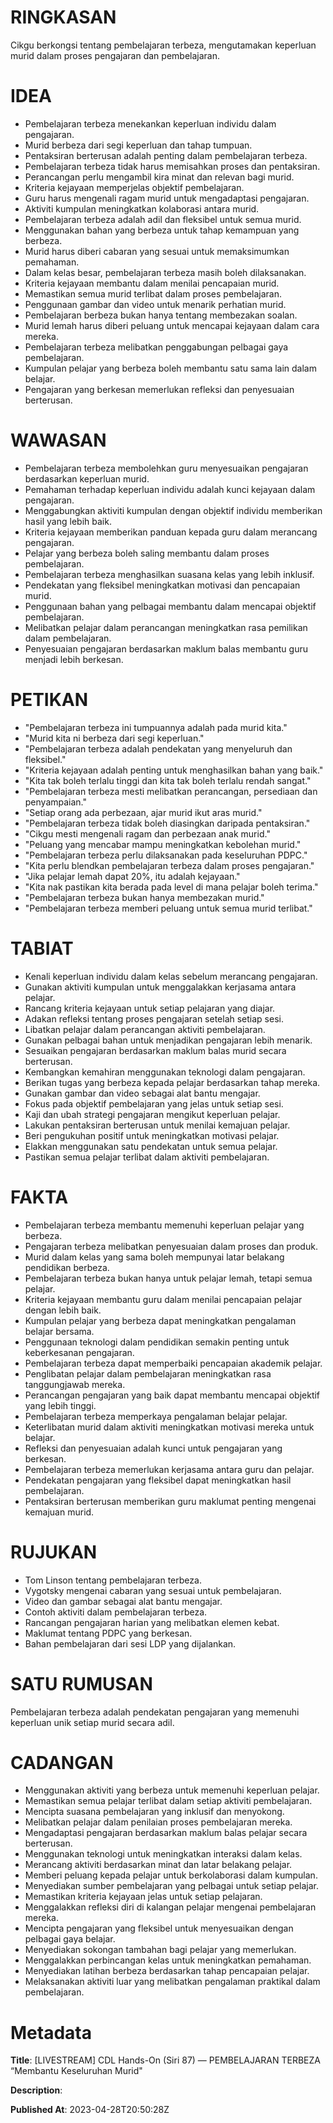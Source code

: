 # RINGKASAN
Cikgu berkongsi tentang pembelajaran terbeza, mengutamakan keperluan murid dalam proses pengajaran dan pembelajaran.

# IDEA
- Pembelajaran terbeza menekankan keperluan individu dalam pengajaran.
- Murid berbeza dari segi keperluan dan tahap tumpuan.
- Pentaksiran berterusan adalah penting dalam pembelajaran terbeza.
- Pembelajaran terbeza tidak harus memisahkan proses dan pentaksiran.
- Perancangan perlu mengambil kira minat dan relevan bagi murid.
- Kriteria kejayaan memperjelas objektif pembelajaran.
- Guru harus mengenali ragam murid untuk mengadaptasi pengajaran.
- Aktiviti kumpulan meningkatkan kolaborasi antara murid.
- Pembelajaran terbeza adalah adil dan fleksibel untuk semua murid.
- Menggunakan bahan yang berbeza untuk tahap kemampuan yang berbeza.
- Murid harus diberi cabaran yang sesuai untuk memaksimumkan pemahaman.
- Dalam kelas besar, pembelajaran terbeza masih boleh dilaksanakan.
- Kriteria kejayaan membantu dalam menilai pencapaian murid.
- Memastikan semua murid terlibat dalam proses pembelajaran.
- Penggunaan gambar dan video untuk menarik perhatian murid.
- Pembelajaran berbeza bukan hanya tentang membezakan soalan.
- Murid lemah harus diberi peluang untuk mencapai kejayaan dalam cara mereka.
- Pembelajaran terbeza melibatkan penggabungan pelbagai gaya pembelajaran.
- Kumpulan pelajar yang berbeza boleh membantu satu sama lain dalam belajar.
- Pengajaran yang berkesan memerlukan refleksi dan penyesuaian berterusan.

# WAWASAN
- Pembelajaran terbeza membolehkan guru menyesuaikan pengajaran berdasarkan keperluan murid.
- Pemahaman terhadap keperluan individu adalah kunci kejayaan dalam pengajaran.
- Menggabungkan aktiviti kumpulan dengan objektif individu memberikan hasil yang lebih baik.
- Kriteria kejayaan memberikan panduan kepada guru dalam merancang pengajaran.
- Pelajar yang berbeza boleh saling membantu dalam proses pembelajaran.
- Pembelajaran terbeza menghasilkan suasana kelas yang lebih inklusif.
- Pendekatan yang fleksibel meningkatkan motivasi dan pencapaian murid.
- Penggunaan bahan yang pelbagai membantu dalam mencapai objektif pembelajaran.
- Melibatkan pelajar dalam perancangan meningkatkan rasa pemilikan dalam pembelajaran.
- Penyesuaian pengajaran berdasarkan maklum balas membantu guru menjadi lebih berkesan.

# PETIKAN
- "Pembelajaran terbeza ini tumpuannya adalah pada murid kita."
- "Murid kita ni berbeza dari segi keperluan."
- "Pembelajaran terbeza adalah pendekatan yang menyeluruh dan fleksibel."
- "Kriteria kejayaan adalah penting untuk menghasilkan bahan yang baik."
- "Kita tak boleh terlalu tinggi dan kita tak boleh terlalu rendah sangat."
- "Pembelajaran terbeza mesti melibatkan perancangan, persediaan dan penyampaian."
- "Setiap orang ada perbezaan, ajar murid ikut aras murid."
- "Pembelajaran terbeza tidak boleh diasingkan daripada pentaksiran."
- "Cikgu mesti mengenali ragam dan perbezaan anak murid."
- "Peluang yang mencabar mampu meningkatkan kebolehan murid."
- "Pembelajaran terbeza perlu dilaksanakan pada keseluruhan PDPC."
- "Kita perlu blendkan pembelajaran terbeza dalam proses pengajaran."
- "Jika pelajar lemah dapat 20%, itu adalah kejayaan."
- "Kita nak pastikan kita berada pada level di mana pelajar boleh terima."
- "Pembelajaran terbeza bukan hanya membezakan murid."
- "Pembelajaran terbeza memberi peluang untuk semua murid terlibat."

# TABIAT
- Kenali keperluan individu dalam kelas sebelum merancang pengajaran.
- Gunakan aktiviti kumpulan untuk menggalakkan kerjasama antara pelajar.
- Rancang kriteria kejayaan untuk setiap pelajaran yang diajar.
- Adakan refleksi tentang proses pengajaran setelah setiap sesi.
- Libatkan pelajar dalam perancangan aktiviti pembelajaran.
- Gunakan pelbagai bahan untuk menjadikan pengajaran lebih menarik.
- Sesuaikan pengajaran berdasarkan maklum balas murid secara berterusan.
- Kembangkan kemahiran menggunakan teknologi dalam pengajaran.
- Berikan tugas yang berbeza kepada pelajar berdasarkan tahap mereka.
- Gunakan gambar dan video sebagai alat bantu mengajar.
- Fokus pada objektif pembelajaran yang jelas untuk setiap sesi.
- Kaji dan ubah strategi pengajaran mengikut keperluan pelajar.
- Lakukan pentaksiran berterusan untuk menilai kemajuan pelajar.
- Beri pengukuhan positif untuk meningkatkan motivasi pelajar.
- Elakkan menggunakan satu pendekatan untuk semua pelajar.
- Pastikan semua pelajar terlibat dalam aktiviti pembelajaran.

# FAKTA
- Pembelajaran terbeza membantu memenuhi keperluan pelajar yang berbeza.
- Pengajaran terbeza melibatkan penyesuaian dalam proses dan produk.
- Murid dalam kelas yang sama boleh mempunyai latar belakang pendidikan berbeza.
- Pembelajaran terbeza bukan hanya untuk pelajar lemah, tetapi semua pelajar.
- Kriteria kejayaan membantu guru dalam menilai pencapaian pelajar dengan lebih baik.
- Kumpulan pelajar yang berbeza dapat meningkatkan pengalaman belajar bersama.
- Penggunaan teknologi dalam pendidikan semakin penting untuk keberkesanan pengajaran.
- Pembelajaran terbeza dapat memperbaiki pencapaian akademik pelajar.
- Penglibatan pelajar dalam pembelajaran meningkatkan rasa tanggungjawab mereka.
- Perancangan pengajaran yang baik dapat membantu mencapai objektif yang lebih tinggi.
- Pembelajaran terbeza memperkaya pengalaman belajar pelajar.
- Keterlibatan murid dalam aktiviti meningkatkan motivasi mereka untuk belajar.
- Refleksi dan penyesuaian adalah kunci untuk pengajaran yang berkesan.
- Pembelajaran terbeza memerlukan kerjasama antara guru dan pelajar.
- Pendekatan pengajaran yang fleksibel dapat meningkatkan hasil pembelajaran.
- Pentaksiran berterusan memberikan guru maklumat penting mengenai kemajuan murid.

# RUJUKAN
- Tom Linson tentang pembelajaran terbeza.
- Vygotsky mengenai cabaran yang sesuai untuk pembelajaran.
- Video dan gambar sebagai alat bantu mengajar.
- Contoh aktiviti dalam pembelajaran terbeza.
- Rancangan pengajaran harian yang melibatkan elemen kebat.
- Maklumat tentang PDPC yang berkesan.
- Bahan pembelajaran dari sesi LDP yang dijalankan.

# SATU RUMUSAN
Pembelajaran terbeza adalah pendekatan pengajaran yang memenuhi keperluan unik setiap murid secara adil.

# CADANGAN
- Menggunakan aktiviti yang berbeza untuk memenuhi keperluan pelajar.
- Memastikan semua pelajar terlibat dalam setiap aktiviti pembelajaran.
- Mencipta suasana pembelajaran yang inklusif dan menyokong.
- Melibatkan pelajar dalam penilaian proses pembelajaran mereka.
- Mengadaptasi pengajaran berdasarkan maklum balas pelajar secara berterusan.
- Menggunakan teknologi untuk meningkatkan interaksi dalam kelas.
- Merancang aktiviti berdasarkan minat dan latar belakang pelajar.
- Memberi peluang kepada pelajar untuk berkolaborasi dalam kumpulan.
- Menyediakan sumber pembelajaran yang pelbagai untuk setiap pelajar.
- Memastikan kriteria kejayaan jelas untuk setiap pelajaran.
- Menggalakkan refleksi diri di kalangan pelajar mengenai pembelajaran mereka.
- Mencipta pengajaran yang fleksibel untuk menyesuaikan dengan pelbagai gaya belajar.
- Menyediakan sokongan tambahan bagi pelajar yang memerlukan.
- Menggalakkan perbincangan kelas untuk meningkatkan pemahaman.
- Menyediakan latihan berbeza berdasarkan tahap pencapaian pelajar.
- Melaksanakan aktiviti luar yang melibatkan pengalaman praktikal dalam pembelajaran.

# Metadata
**Title**: [LIVESTREAM] CDL Hands-On (Siri 87) — PEMBELAJARAN TERBEZA “Membantu Keseluruhan Murid"

**Description**: 

**Published At**: 2023-04-28T20:50:28Z